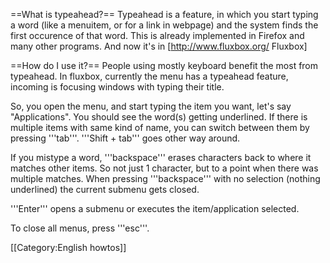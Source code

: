 ==What is typeahead?==
Typeahead is a feature, in which you start typing a word (like a menuitem, or for a link in webpage) and the system finds the first occurence of that word. This is already implemented in Firefox and many other programs. And now it's in [http://www.fluxbox.org/ Fluxbox]

==How do I use it?==
People using mostly keyboard benefit the most from typeahead. In fluxbox, currently the menu has a typeahead feature, incoming is focusing windows with typing their title.

So, you open the menu, and start typing the item you want, let's say "Applications". You should see the word(s) getting underlined. If there is multiple items with same kind of name, you can switch between them by pressing '''tab'''. '''Shift + tab''' goes other way around.

If you mistype a word, '''backspace''' erases characters back to where it matches other items. So not just 1 character, but to a point when there was multiple matches. When pressing '''backspace''' with no selection (nothing underlined) the current submenu gets closed.

'''Enter''' opens a submenu or executes the item/application selected.

To close all menus, press '''esc'''.


[[Category:English howtos]]